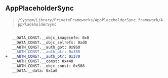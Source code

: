 ## AppPlaceholderSync

> `/System/Library/PrivateFrameworks/AppPlaceholderSync.framework/AppPlaceholderSync`

```diff

   __DATA_CONST.__objc_imageinfo: 0x8
   __DATA_CONST.__objc_selrefs: 0xd0
   __AUTH_CONST.__auth_got: 0x9b0
-  __AUTH_CONST.__auth_ptr: 0x380
+  __AUTH_CONST.__auth_ptr: 0x370
   __AUTH_CONST.__const: 0x440
   __AUTH_CONST.__objc_const: 0x508
   __DATA.__data: 0x1a0

```
